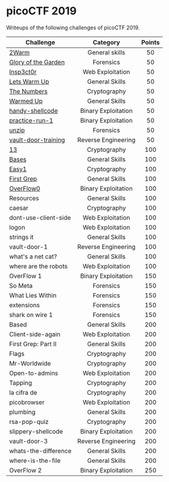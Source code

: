 # picoCTF 2019
Writeups of the following challenges of picoCTF 2019.

| Challenge            | Category         | Points   |
| -------------------- |:----------------:|:--------:|
| [2Warm](https://github.com/xmehulx/picoCTF-2019/tree/master/General%20Skills/2Warm)| General skills   | 50       |
| [Glory of the Garden](https://github.com/xmehulx/picoCTF-2019/tree/master/Forensics/Glory%20of%20the%20Garden)| Forensics        | 50       |
| [Insp3ct0r](https://github.com/xmehulx/picoCTF-2019/tree/master/Web%20Exploitation/Insp3ct0r)| Web Exploitation | 50       |
| [Lets Warm Up ](https://github.com/xmehulx/picoCTF-2019/tree/master/General%20Skills/Lets%20Warm%20Up)| General Skills   | 50       |     
| [The Numbers](https://github.com/xmehulx/picoCTF-2019/tree/master/Cryptography/The%20Numbers)| Cryptography     | 50       |
| [Warmed Up](https://github.com/xmehulx/picoCTF-2019/tree/master/General%20Skills/Warmed%20Up)           | General Skills      | 50  |
| [handy-shellcode](https://github.com/xmehulx/picoCTF-2019/tree/master/Binary%20Exploitation/handy-shellcode)     | Binary Exploitation | 50  |
| [practice-run-1](https://github.com/xmehulx/picoCTF-2019/tree/master/Binary%20Exploitation/practice-run-1)      | Binary Exploitation | 50  |
| [unzip](https://github.com/xmehulx/picoCTF-2019/tree/master/Forensics/unzip)               | Forensics           | 50  |
| [vault-door-training](https://github.com/xmehulx/picoCTF-2019/tree/master/Reverse%20Engineering/vault-door-training) | Reverse Engineering | 50  |
| [13](https://github.com/xmehulx/picoCTF-2019/tree/master/Cryptography/13)                  | Cryptography        | 100 |
|[Bases](https://github.com/xmehulx/picoCTF-2019/tree/master/General%20Skills/Bases)                | General Skills      | 100 |
|[Easy1](https://github.com/xmehulx/picoCTF-2019/tree/master/Cryptography/Easy1)                | Cryptography        | 100 |
|[First Grep](https://github.com/xmehulx/picoCTF-2019/tree/master/General%20Skills/First%20Grep)           | General Skills      | 100 |
|[OverFlow0](https://github.com/xmehulx/picoCTF-2019/tree/master/Binary%20Exploitation/OverFlow%200)            | Binary Exploitation | 100 |
|Resources            | General Skills      | 100 |
|caesar               | Cryptography        | 100 |
|dont-use-client-side | Web Exploitation    | 100 |
|logon                | Web Exploitation    | 100 |
|strings it           | General Skills      | 100 |
|vault-door-1         | Reverse Engineering | 100 |
|what's a net cat?    | General Skills      | 100 |
|where are the robots | Web Exploitation    | 100 |
|OverFlow 1           | Binary Exploitation | 150 |
|So Meta              | Forensics           | 150 |
|What Lies Within     | Forensics           | 150 |
|extensions           | Forensics           | 150 |
|shark on wire 1      | Forensics           | 150 |
|Based                | General Skills      | 200 |
|Client-side-again    | Web Exploitation    | 200 |
|First Grep: Part II  | General Skills      | 200 |
|Flags                | Cryptography        | 200 |
|Mr-Worldwide         | Cryptography        | 200 |
|Open-to-admins       | Web Exploitation    | 200 |
|Tapping              | Cryptography        | 200 |
|la cifra de          | Cryptography        | 200 |
|picobrowser          | Web Exploitation    | 200 |
|plumbing             | General Skills      | 200 |
|rsa-pop-quiz         | Cryptography        | 200 |
|slippery-shellcode   | Binary Exploitation | 200 |
|vault-door-3         | Reverse Engineering | 200 |
|whats-the-difference | General Skills      | 200 |
|where-is-the-file    | General Skills      | 200 |
|OverFlow 2           | Binary Exploitation | 250 |
